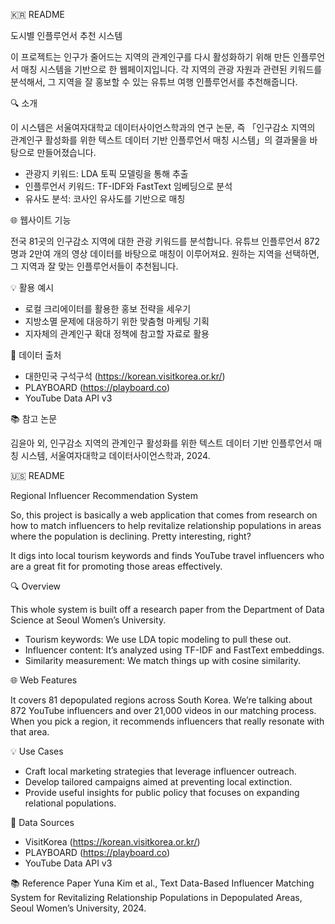 🇰🇷 README

도시별 인플루언서 추천 시스템

이 프로젝트는 인구가 줄어드는 지역의 관계인구를 다시 활성화하기 위해 만든 인플루언서 매칭 시스템을 기반으로 한 웹페이지입니다. 각 지역의 관광 자원과 관련된 키워드를 분석해서, 그 지역을 잘 홍보할 수 있는 유튜브 여행 인플루언서를 추천해줍니다.

🔍 소개

이 시스템은 서울여자대학교 데이터사이언스학과의 연구 논문, 즉 「인구감소 지역의 관계인구 활성화를 위한 텍스트 데이터 기반 인플루언서 매칭 시스템」의 결과물을 바탕으로 만들어졌습니다.

- 관광지 키워드: LDA 토픽 모델링을 통해 추출
- 인플루언서 키워드: TF-IDF와 FastText 임베딩으로 분석
- 유사도 분석: 코사인 유사도를 기반으로 매칭

🌐 웹사이트 기능

전국 81곳의 인구감소 지역에 대한 관광 키워드를 분석합니다.
유튜브 인플루언서 872명과 2만여 개의 영상 데이터를 바탕으로 매칭이 이루어져요.
원하는 지역을 선택하면, 그 지역과 잘 맞는 인플루언서들이 추천됩니다.

💡 활용 예시

- 로컬 크리에이터를 활용한 홍보 전략을 세우기
- 지방소멸 문제에 대응하기 위한 맞춤형 마케팅 기획
- 지자체의 관계인구 확대 정책에 참고할 자료로 활용

📁 데이터 출처

- 대한민국 구석구석 (https://korean.visitkorea.or.kr/)
- PLAYBOARD (https://playboard.co)
- YouTube Data API v3

📚 참고 논문

김윤아 외, 인구감소 지역의 관계인구 활성화를 위한 텍스트 데이터 기반 인플루언서 매칭 시스템, 서울여자대학교 데이터사이언스학과, 2024.

🇺🇸 README 

Regional Influencer Recommendation System

So, this project is basically a web application that comes from research on how to match influencers to help revitalize relationship populations in areas where the population is declining. Pretty interesting, right?

It digs into local tourism keywords and finds YouTube travel influencers who are a great fit for promoting those areas effectively.

🔍 Overview

This whole system is built off a research paper from the Department of Data Science at Seoul Women’s University.

- Tourism keywords: We use LDA topic modeling to pull these out.
- Influencer content: It’s analyzed using TF-IDF and FastText embeddings.
- Similarity measurement: We match things up with cosine similarity.

🌐 Web Features

It covers 81 depopulated regions across South Korea.
We’re talking about 872 YouTube influencers and over 21,000 videos in our matching process.
When you pick a region, it recommends influencers that really resonate with that area.

💡 Use Cases

- Craft local marketing strategies that leverage influencer outreach.
- Develop tailored campaigns aimed at preventing local extinction.
- Provide useful insights for public policy that focuses on expanding relational populations.

📁 Data Sources

- VisitKorea (https://korean.visitkorea.or.kr/)
- PLAYBOARD (https://playboard.co)
- YouTube Data API v3

📚 Reference Paper
Yuna Kim et al., Text Data-Based Influencer Matching System for Revitalizing Relationship Populations in Depopulated Areas, Seoul Women’s University, 2024.
